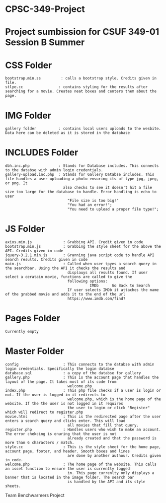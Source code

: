 # CPSC-349-Project

# Project sumbission for CSUF 349-01 Session B Summer

# CSS Folder
    bootstrap.min.ss         : calls a bootstrap style. Credits given in file.
    stlye.cc                : contains styling for the results after searching for a movie. Creates neat boxes and centers them about the page.
    
# IMG Folder
    gallery folder          : contains local users uploads to the wesbite. Data here can be deleted as it is stored in the database
    
# INCLUDES Folder
    dbh.inc.php             : Stands for Database includes. This connects to the databse with admin login credentials.
    gallery-upload.inc.php  : Stands for Gallery Databse includes. This file handles a user uploading a photo ensuring its of type jpg, jpeg, or png. It
                              also checks to see it doesn't hit a file size too large for the database to handle. Error handling is echo to user 
                                "File size is too big!"
                                "You had an error!";
                                "You need to upload a proper file type!";

# JS Folder
    axios.min.js              : Grabbing API. Credit given in code
    bootstrap.min.js          : Grabbing the style sheet for the above the API. Credits given in code
    jquery-3.2.1.min.js       : Granning java script code to handle API search results. Credits given in code
    main.js                   : Called when user tpyes a search query in the searchbar. Using the API it checks the results and
                                displauys all results found. If user select a ceratain movie, functions are called to give the 
                                following options:
                                          IMDb      Go Back to Search
                                If user selects IMDb it attaches the name of the grabbed movie and adds it to the end of the url  
                                https://www.imdb.com/find?
                                
# Pages Folder
    Currently empty
    
# Master Folder
    config                    : This connects to the databse with admin login credentials. Specifically the login databse
    database.sql              : a copy of the databse for gallery
    gallery.php               : This is the account page that handles the layout of the page. It takes most of its code from
                                welcome.php
    index.php                 : This php file checks if a user is login or not. If the user is logged in it redirects to 
                                welcome.php, which is the home page of the website. If the the user is not logged in it requires
                                the user to login or click "Register" which will redirect to register.php
    movie.html                : This is the redirected page after the user enters a search query and clicks enter. This will load
                                all movies that fill that query.
    register.php              : Handles users who wish to make an account. The error chekcing is enuring that the user is not
                                already created and that the password is more than 6 characters / match.
    style.cc                  : This is the style sheet for the home page, account page, footer, and header. Smooth boxes and lines
                                are done by another authour. Credits given in code.
    welcome.php               : The home page of the website. This calls an isset function to ensure the user is currently logged
                                in. This page currenlty only displays a banner that is located in the image folder. The search bar
                                is handled by the API and its style sheets.
  
    
Team Benchwarmers Project
